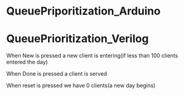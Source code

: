 # QueuePriporitization_Arduino



# QueuePrioritization_Verilog

When New is pressed a new client is entering(if less than 100 clients entered the day)

When Done is pressed a client is served

When reset is pressed we have 0 clients(a new day begins)
 

 

